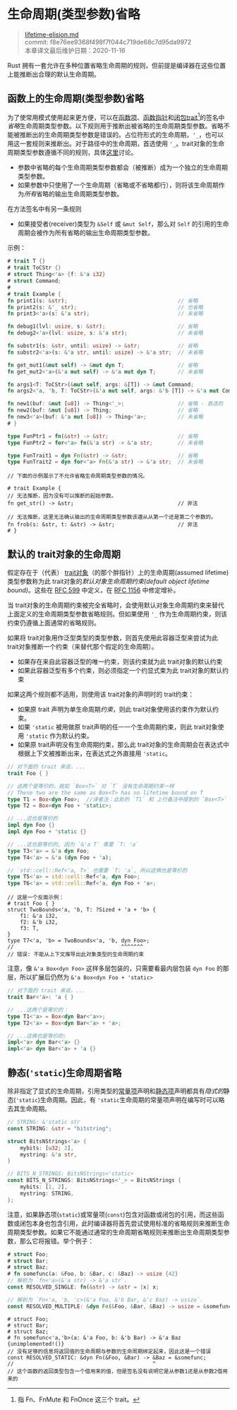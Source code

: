 # 生命周期(类型参数)省略

>[lifetime-elision.md](https://github.com/rust-lang/reference/blob/master/src/lifetime-elision.md)\
>commit: f8e76ee9368f498f7f044c719de68c7d95da9972 \
>本章译文最后维护日期：2020-11-16

Rust 拥有一套允许在多种位置省略生命周期的规则，但前提是编译器在这些位置上能推断出合理的默认生命周期。

## 函数上的生命周期(类型参数)省略

为了使常用模式使用起来更方便，可以在[函数项][function item]、[函数指针][function pointer]和[闭包trait][closure trait][^译注1]的签名中*省略*生命周期类型参数。以下规则用于推断出被省略的生命周期类型参数。省略不能被推断出的生命周期类型参数是错误的。占位符形式的生命周期，`'_`，也可以用这一套规则来推断出。对于路径中的生命周期，首选使用 `'_`。trait对象的生命周期类型参数遵循不同的规则，具体[这里](#default-trait-object-lifetimes)讨论。

* 参数中省略的每个生命周期类型参数都会（被推断）成为一个独立的生命周期类型参数。
* 如果参数中只使用了一个生命周期（省略或不省略都行），则将该生命周期作为*所有*省略的输出生命周期类型参数。

在方法签名中有另一条规则

* 如果接受者(receiver)类型为 `&Self` 或 `&mut Self`，那么对 `Self` 的引用的生命周期会被作为所有省略的输出生命周期类型参数。

示例：

```rust
# trait T {}
# trait ToCStr {}
# struct Thing<'a> {f: &'a i32}
# struct Command;
#
# trait Example {
fn print1(s: &str);                                   // 省略
fn print2(s: &'_ str);                                // 也省略
fn print3<'a>(s: &'a str);                            // 未省略

fn debug1(lvl: usize, s: &str);                       // 省略
fn debug2<'a>(lvl: usize, s: &'a str);                // 未省略

fn substr1(s: &str, until: usize) -> &str;            // 省略
fn substr2<'a>(s: &'a str, until: usize) -> &'a str;  // 未省略

fn get_mut1(&mut self) -> &mut dyn T;                 // 省略
fn get_mut2<'a>(&'a mut self) -> &'a mut dyn T;       // 未省略

fn args1<T: ToCStr>(&mut self, args: &[T]) -> &mut Command;                  // 省略
fn args2<'a, 'b, T: ToCStr>(&'a mut self, args: &'b [T]) -> &'a mut Command; // 未省略

fn new1(buf: &mut [u8]) -> Thing<'_>;                 // 省略 - 首选的
fn new2(buf: &mut [u8]) -> Thing;                     // 省略
fn new3<'a>(buf: &'a mut [u8]) -> Thing<'a>;          // 未省略
# }

type FunPtr1 = fn(&str) -> &str;                      // 省略
type FunPtr2 = for<'a> fn(&'a str) -> &'a str;        // 未省略

type FunTrait1 = dyn Fn(&str) -> &str;                // 省略
type FunTrait2 = dyn for<'a> Fn(&'a str) -> &'a str;  // 未省略
```

```rust,compile_fail
// 下面的示例展示了不允许省略生命周期类型参数的情况。

# trait Example {
// 无法推断，因为没有可以推断的起始参数。
fn get_str() -> &str;                                 // 非法

// 无法推断，这里无法确认输出的生命周期类型参数该遵从从第一个还是第二个参数的。
fn frob(s: &str, t: &str) -> &str;                    // 非法
# }
```

## 默认的 trait对象的生命周期

假定存在于（代表） [trait对象][trait object]（的那个胖指针）上的生命周期(assumed lifetime)类型参数称为此 trait对象的*默认对象生命周期约束(default object lifetime bound)*。这些在 [RFC 599] 中定义，在 [RFC 1156] 中修定增补。

当 trait对象的生命周期约束被完全省略时，会使用默认对象生命周期约束来替代上面定义的生命周期类型参数省略规则。但如果使用 `'_` 作为生命周期约束，则该约束仍遵循上面通常的省略规则。

如果将 trait对象用作泛型类型的类型参数，则首先使用此容器泛型来尝试为此 trait对象推断一个约束（来替代那个假定的生命周期）。

* 如果存在来自此容器泛型的唯一约束，则该约束就为此 trait对象的默认约束
* 如果此容器泛型有多个约束，则必须指定一个约显式束为此 trait对象的默认约束

如果这两个规则都不适用，则使用该 trait对象的声明时的 trait约束：

* 如果原 trait 声明为单生命周期*约束*，则此 trait对象使用该约束作为默认约束。
* 如果 `'static` 被用做原 trait声明的任一一个生命周期约束，则此 trait对象使用 `'static` 作为默认约束。
* 如果原 trait声明没有生命周期约束，那么此 trait对象的生命周期会在表达式中根据上下文被推断出来，在表达式之外直接用 `'static`。

```rust
// 对下面的 trait 来说，...
trait Foo { }

// 这两个是等价的，就如 `Box<T>` 对 `T` 没有生命周期约束一样
// These two are the same as Box<T> has no lifetime bound on T
type T1 = Box<dyn Foo>;  //译者注：此处的 `T1` 和 上行备注中提到的 `Box<T>` 都是本节规则中所说的泛型类型，即容器泛型
type T2 = Box<dyn Foo + 'static>;

// ...这也是等价的
impl dyn Foo {}
impl dyn Foo + 'static {}

// ...这也是等价的, 因为 `&'a T` 需要 `T: 'a`
type T3<'a> = &'a dyn Foo;
type T4<'a> = &'a (dyn Foo + 'a);

// `std::cell::Ref<'a, T>` 也需要 `T: 'a`, 所以这俩也是等价的
type T5<'a> = std::cell::Ref<'a, dyn Foo>;
type T6<'a> = std::cell::Ref<'a, dyn Foo + 'a>;
```

```rust,compile_fail
// 这是一个反面示例：
# trait Foo { }
struct TwoBounds<'a, 'b, T: ?Sized + 'a + 'b> {
    f1: &'a i32,
    f2: &'b i32,
    f3: T,
}
type T7<'a, 'b> = TwoBounds<'a, 'b, dyn Foo>;
//                                  ^^^^^^^
// 错误: 不能从上下文推导出此对象类型的生命周期约束
```

注意，像 `&'a Box<dyn Foo>` 这样多层包装的，只需要看最内层包装 `dyn Foo` 的那层，所以扩展后仍然为 `&'a Box<dyn Foo + 'static>`

```rust
// 对下面的 trait 来说，...
trait Bar<'a>: 'a { }

// ...这两个是等价的：
type T1<'a> = Box<dyn Bar<'a>>;
type T2<'a> = Box<dyn Bar<'a> + 'a>;

// ...这俩也是等价的:
impl<'a> dyn Bar<'a> {}
impl<'a> dyn Bar<'a> + 'a {}
```

## 静态(`'static`)生命周期省略

除非指定了显式的生命周期，引用类型的[常量项][constant]声明和[静态项][static]声明都具有*隐式的*静态(`'static`)生命周期。因此，有 `'static`生命周期的常量项声明在编写时可以略去其生命周期。

```rust
// STRING: &'static str
const STRING: &str = "bitstring";

struct BitsNStrings<'a> {
    mybits: [u32; 2],
    mystring: &'a str,
}

// BITS_N_STRINGS: BitsNStrings<'static>
const BITS_N_STRINGS: BitsNStrings<'_> = BitsNStrings {
    mybits: [1, 2],
    mystring: STRING,
};
```

注意，如果静态项(`static`)或常量项(`const`)包含对函数或闭包的引用，而这些函数或闭包本身也包含引用，此时编译器将首先尝试使用标准的省略规则来推断生命周期类型参数。如果它不能通过通常的生命周期省略规则来推断出生命周期类型参数，那么它将报错。举个例子：

```rust
# struct Foo;
# struct Bar;
# struct Baz;
# fn somefunc(a: &Foo, b: &Bar, c: &Baz) -> usize {42}
// 解析为 `fn<'a>(&'a str) -> &'a str`.
const RESOLVED_SINGLE: fn(&str) -> &str = |x| x;

// 解析为 `Fn<'a, 'b, 'c>(&'a Foo, &'b Bar, &'c Baz) -> usize`.
const RESOLVED_MULTIPLE: &dyn Fn(&Foo, &Bar, &Baz) -> usize = &somefunc;
```

```rust,compile_fail
# struct Foo;
# struct Bar;
# struct Baz;
# fn somefunc<'a,'b>(a: &'a Foo, b: &'b Bar) -> &'a Baz {unimplemented!()}
// 没有足够的信息将返回值的生命周期与参数的生命周期绑定起来，因此这是一个错误
const RESOLVED_STATIC: &dyn Fn(&Foo, &Bar) -> &Baz = &somefunc;
//                                            ^
// 这个函数的返回类型包含一个借用来的值，但是签名没有说明它是从参数1还是从参数2借用来的
```

[^译注1]: 指 Fn、FnMute 和 FnOnce 这三个 trait。

[closure trait]: types/closure.md
[constant]: items/constant-items.md
[function item]: types/function-item.md
[function pointer]: types/function-pointer.md
[RFC 599]: https://github.com/rust-lang/rfcs/blob/master/text/0599-default-object-bound.md
[RFC 1156]: https://github.com/rust-lang/rfcs/blob/master/text/1156-adjust-default-object-bounds.md
[static]: items/static-items.md
[trait object]: types/trait-object.md

<!-- 2020-11-12-->
<!-- checked -->
